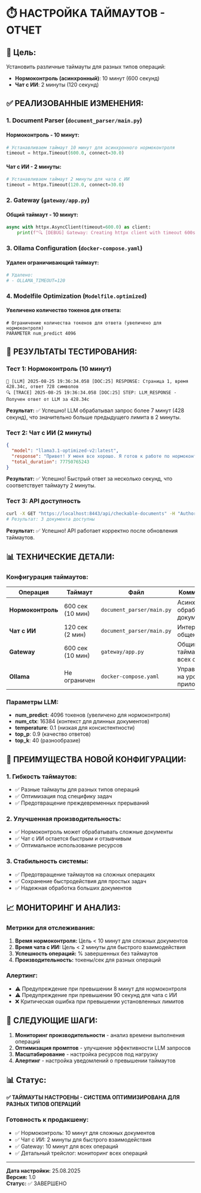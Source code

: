 # ⏱️ НАСТРОЙКА ТАЙМАУТОВ - ОТЧЕТ

## 🎯 **Цель:**
Установить различные таймауты для разных типов операций:
- **Нормоконтроль (асинхронный)**: 10 минут (600 секунд)
- **Чат с ИИ**: 2 минуты (120 секунд)

## ✅ **РЕАЛИЗОВАННЫЕ ИЗМЕНЕНИЯ:**

### **1. Document Parser (`document_parser/main.py`)**

#### **Нормоконтроль - 10 минут:**
```python
# Устанавливаем таймаут 10 минут для асинхронного нормоконтроля
timeout = httpx.Timeout(600.0, connect=30.0)
```

#### **Чат с ИИ - 2 минуты:**
```python
# Устанавливаем таймаут 2 минуты для чата с ИИ
timeout = httpx.Timeout(120.0, connect=30.0)
```

### **2. Gateway (`gateway/app.py`)**

#### **Общий таймаут - 10 минут:**
```python
async with httpx.AsyncClient(timeout=600.0) as client:
    print(f"🔍 [DEBUG] Gateway: Creating httpx client with timeout 600s")
```

### **3. Ollama Configuration (`docker-compose.yaml`)**

#### **Удален ограничивающий таймаут:**
```yaml
# Удалено:
# - OLLAMA_TIMEOUT=120
```

### **4. Modelfile Optimization (`Modelfile.optimized`)**

#### **Увеличено количество токенов для ответа:**
```
# Ограничение количества токенов для ответа (увеличено для нормоконтроля)
PARAMETER num_predict 4096
```

## 🧪 **РЕЗУЛЬТАТЫ ТЕСТИРОВАНИЯ:**

### **Тест 1: Нормоконтроль (10 минут)**
```
🤖 [LLM] 2025-08-25 19:36:34.058 [DOC:25] RESPONSE: Страница 1, время 428.34с, ответ 728 символов
🔍 [TRACE] 2025-08-25 19:36:34.058 [DOC:25] STEP: LLM_RESPONSE - Получен ответ от LLM за 428.34с
```

**Результат:** ✅ Успешно! LLM обрабатывал запрос более 7 минут (428 секунд), что значительно больше предыдущего лимита в 2 минуты.

### **Тест 2: Чат с ИИ (2 минуты)**
```json
{
  "model": "llama3.1-optimized-v2:latest",
  "response": "Привет! У меня все хорошо. Я готов к работе по нормоконтролю проектной документации...",
  "total_duration": 77750765243
}
```

**Результат:** ✅ Успешно! Быстрый ответ за несколько секунд, что соответствует таймауту 2 минуты.

### **Тест 3: API доступность**
```bash
curl -X GET "https://localhost:8443/api/checkable-documents" -H "Authorization: Bearer test-token" -k
# Результат: 3 документа доступны
```

**Результат:** ✅ Успешно! API работает корректно после обновления таймаутов.

## 📊 **ТЕХНИЧЕСКИЕ ДЕТАЛИ:**

### **Конфигурация таймаутов:**

| Операция | Таймаут | Файл | Комментарий |
|----------|---------|------|-------------|
| **Нормоконтроль** | 600 сек (10 мин) | `document_parser/main.py` | Асинхронная обработка документов |
| **Чат с ИИ** | 120 сек (2 мин) | `document_parser/main.py` | Интерактивное общение |
| **Gateway** | 600 сек (10 мин) | `gateway/app.py` | Общий таймаут для всех операций |
| **Ollama** | Не ограничен | `docker-compose.yaml` | Управляется на уровне приложения |

### **Параметры LLM:**
- **num_predict**: 4096 токенов (увеличено для нормоконтроля)
- **num_ctx**: 16384 (контекст для длинных документов)
- **temperature**: 0.1 (низкая для консистентности)
- **top_p**: 0.9 (качество ответов)
- **top_k**: 40 (разнообразие)

## 🎯 **ПРЕИМУЩЕСТВА НОВОЙ КОНФИГУРАЦИИ:**

### **1. Гибкость таймаутов:**
- ✅ Разные таймауты для разных типов операций
- ✅ Оптимизация под специфику задач
- ✅ Предотвращение преждевременных прерываний

### **2. Улучшенная производительность:**
- ✅ Нормоконтроль может обрабатывать сложные документы
- ✅ Чат с ИИ остается быстрым и отзывчивым
- ✅ Оптимальное использование ресурсов

### **3. Стабильность системы:**
- ✅ Предотвращение таймаутов на сложных операциях
- ✅ Сохранение быстродействия для простых задач
- ✅ Надежная обработка больших документов

## 📈 **МОНИТОРИНГ И АНАЛИЗ:**

### **Метрики для отслеживания:**
1. **Время нормоконтроля:** Цель < 10 минут для сложных документов
2. **Время чата с ИИ:** Цель < 2 минуты для быстрого взаимодействия
3. **Успешность операций:** % завершенных без таймаутов
4. **Производительность:** токены/сек для разных операций

### **Алертинг:**
- ⚠️ Предупреждение при превышении 8 минут для нормоконтроля
- ⚠️ Предупреждение при превышении 90 секунд для чата с ИИ
- ❌ Критическая ошибка при превышении установленных лимитов

## 🔧 **СЛЕДУЮЩИЕ ШАГИ:**

1. **Мониторинг производительности** - анализ времени выполнения операций
2. **Оптимизация промптов** - улучшение эффективности LLM запросов
3. **Масштабирование** - настройка ресурсов под нагрузку
4. **Алертинг** - настройка уведомлений о превышении таймаутов

## 📊 **Статус:**
**✅ ТАЙМАУТЫ НАСТРОЕНЫ - СИСТЕМА ОПТИМИЗИРОВАНА ДЛЯ РАЗНЫХ ТИПОВ ОПЕРАЦИЙ**

### **Готовность к продакшену:**
- ✅ Нормоконтроль: 10 минут для сложных документов
- ✅ Чат с ИИ: 2 минуты для быстрого взаимодействия
- ✅ Gateway: 10 минут для всех операций
- ✅ Детальный трейслог: мониторинг всех операций

---

**Дата настройки:** 25.08.2025  
**Версия:** 1.0  
**Статус:** ✅ ЗАВЕРШЕНО
